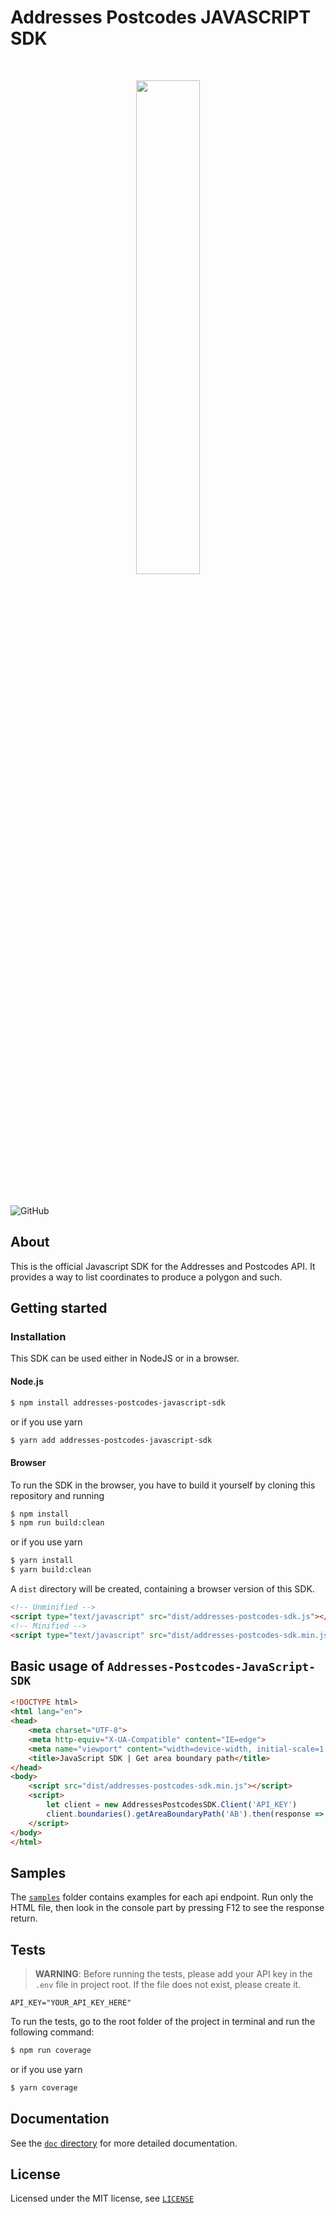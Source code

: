 # Addresses Postcodes JAVASCRIPT SDK

<br>

<p align="center">
  <img src="https://addressesandpostcodes.co.uk/assets/img/ap-logo-new.svg" width="45%"/>
</p>

<br>

![GitHub](https://img.shields.io/github/license/Addresses-and-Postcodes/Addresses-Postcodes-PHP-SDK)

## About

This is the official Javascript SDK for the Addresses and Postcodes API. It provides a way to list coordinates to produce a polygon and such.

## Getting started

### Installation

This SDK can be used either in NodeJS or in a browser.

#### Node.js 

```bash
$ npm install addresses-postcodes-javascript-sdk
```

or if you use yarn

```bash
$ yarn add addresses-postcodes-javascript-sdk
```

#### Browser

To run the SDK in the browser, you have to build it yourself by cloning this repository and running

```bash
$ npm install
$ npm run build:clean
````

or if you use yarn

```bash
$ yarn install
$ yarn build:clean
````

A `dist` directory will be created, containing a browser version of this SDK.

```html
<!-- Unminified -->
<script type="text/javascript" src="dist/addresses-postcodes-sdk.js"></script>
<!-- Minified -->
<script type="text/javascript" src="dist/addresses-postcodes-sdk.min.js"></script>
```

## Basic usage of `Addresses-Postcodes-JavaScript-SDK`

```html
<!DOCTYPE html>
<html lang="en">
<head>
    <meta charset="UTF-8">
    <meta http-equiv="X-UA-Compatible" content="IE=edge">
    <meta name="viewport" content="width=device-width, initial-scale=1.0">
    <title>JavaScript SDK | Get area boundary path</title>
</head>
<body>
    <script src="dist/addresses-postcodes-sdk.min.js"></script>
    <script>
        let client = new AddressesPostcodesSDK.Client('API_KEY')
        client.boundaries().getAreaBoundaryPath('AB').then(response => { console.log(response) })
    </script>
</body>
</html>
```
## Samples

The [`samples`](samples/) folder contains examples for each api endpoint. Run only the HTML file, then look in the console part by pressing F12 to see the response return.

## Tests

> **WARNING**: Before running the tests, please add your API key in the `.env` file in project root. If the file does not exist, please create it.

```dosini
API_KEY="YOUR_API_KEY_HERE"
```

To run the tests, go to the root folder of the project in terminal and run the following command:

```bash
$ npm run coverage
```

or if you use yarn

```bash
$ yarn coverage
```

## Documentation

See the [`doc` directory](doc/) for more detailed documentation.

## License

Licensed under the MIT license, see [`LICENSE`](LICENSE.md)